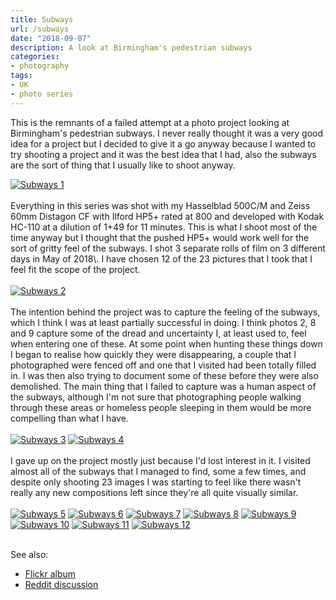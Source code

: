 ```yaml
---
title: Subways
url: /subways
date: "2018-09-07"
description: A look at Birmingham's pedestrian subways
categories:
- photography
tags:
- UK
- photo series
---
```


This is the remnants of a failed attempt at a photo project looking at
Birmingham's pedestrian subways. I never really thought it was a very good idea
for a project but I decided to give it a go anyway because I wanted to try
shooting a project and it was the best idea that I had, also the subways are the
sort of thing that I usually like to shoot anyway.

<a href="https://www.flickr.com/gp/ss9679/772aw3" title="Subways 1">
<img src="https://farm2.staticflickr.com/1875/44447904432_9f203051d9_b.jpg"
	alt="Subways 1"></a>
<!--more-->
<br><br>
Everything in this series was shot with my Hasselblad 500C/M and Zeiss 60mm
Distagon CF with Ilford HP5+ rated at 800 and developed with Kodak HC-110 at a
dilution of 1+49 for 11 minutes. This is what I shoot most of the time anyway
but I thought that the pushed HP5+ would work well for the sort of gritty feel
of the subways. I shot 3 separate rolls of film on 3 different days in May of
2018\. I have chosen 12 of the 23 pictures that I took that I feel fit the scope
of the project.
<br><br>

<a href="https://www.flickr.com/gp/ss9679/L370T7" title="Subways 2">
<img src="https://farm2.staticflickr.com/1900/43780054014_f946c62a8e_b.jpg"
	alt="Subways 2"></a>
<br><br>
The intention behind the project was to capture the feeling of the subways,
which I think I was at least partially successful in doing. I think photos 2, 8
and 9 capture some of the dread and uncertainty I, at least used to, feel when
entering one of these. At some point when hunting these things down I began to
realise how quickly they were disappearing, a couple that I photographed were
fenced off and one that I visited had been totally filled in. I was then also
trying to document some of these before they were also demolished. The main
thing that I failed to capture was a human aspect of the subways, although I'm
not sure that photographing people walking through these areas or homeless
people sleeping in them would be more compelling than what I have.
<br><br>

<a href="https://www.flickr.com/gp/ss9679/uMop8f" title="Subways 3">
<img src="https://farm2.staticflickr.com/1843/43780061104_aaa0c094b6_b.jpg"
	alt="Subways 3"></a>

<a href="https://www.flickr.com/gp/ss9679/191w4E" title="Subways 4">
<img src="https://farm2.staticflickr.com/1848/43780020194_3e68ef687b_b.jpg"
	alt="Subways 4"></a>
<br><br>
I gave up on the project mostly just because I'd lost interest in it. I visited
almost all of the subways that I managed to find, some a few times, and despite
only shooting 23 images I was starting to feel like there wasn't really any new
compositions left since they're all quite visually similar.
<br><br>

<a href="https://www.flickr.com/gp/ss9679/K3TP8e" title="Subways 5">
<img src="https://farm2.staticflickr.com/1891/43588235415_999865fd9d_b.jpg"
	alt="Subways 5"></a>

<a href="https://www.flickr.com/gp/ss9679/NoZ879" title="Subways 6">
<img src="https://farm2.staticflickr.com/1871/43588240975_94a4292736_b.jpg"
	alt="Subways 6"></a>

<a href="https://www.flickr.com/gp/ss9679/3bT9Dm" title="Subways 7">
<img src="https://farm2.staticflickr.com/1873/42688994970_a030807978_b.jpg"
	alt="Subways 7"></a>

<a href="https://www.flickr.com/gp/ss9679/y7jpR7" title="Subways 8">
<img src="https://farm2.staticflickr.com/1841/44497949131_60c1abdc55_b.jpg"
	alt="Subways 8"></a>

<a href="https://www.flickr.com/gp/ss9679/799MBX" title="Subways 9">
<img src="https://farm2.staticflickr.com/1859/44497941211_1f77629eb0_b.jpg"
	alt="Subways 9"></a>

<a href="https://www.flickr.com/gp/ss9679/tPtpMi" title="Subways 10">
<img src="https://farm2.staticflickr.com/1891/42689049890_bd8d4fa4d9_b.jpg"
	alt="Subways 10"></a>

<a href="https://www.flickr.com/gp/ss9679/o0D6m5" title="Subways 11">
<img src="https://farm2.staticflickr.com/1874/44497919131_15db9446f7_b.jpg"
	alt="Subways 11"></a>

<a href="https://www.flickr.com/gp/ss9679/Sy06u1" title="Subways 12">
<img src="https://farm2.staticflickr.com/1876/29560354447_95e3690f70_b.jpg"
	alt="Subways 12"></a>
<br><br>

See also:
* [Flickr album](https://www.flickr.com/photos/ss9679/sets/72157670945132397)
* [Reddit discussion](https://www.reddit.com/r/AnalogCommunity/comments/9jdvur/subways_my_first_attempt_at_a_photography_project/)
